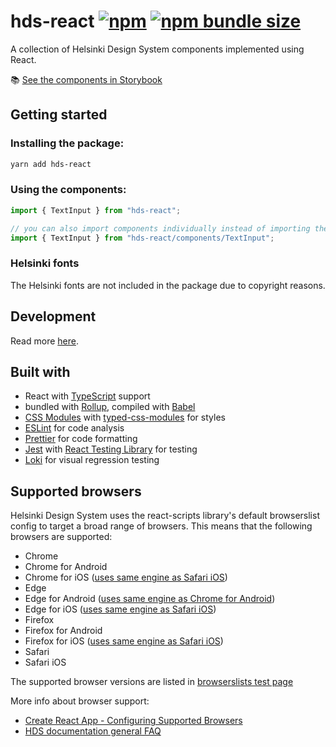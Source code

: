 # hds-react [![npm](https://img.shields.io/npm/v/hds-react?style=flat-square)](https://www.npmjs.com/package/hds-react) [![npm bundle size](https://img.shields.io/bundlephobia/minzip/hds-react?label=gzipped%20size&style=flat-square)](https://bundlephobia.com/result?p=hds-react)

A collection of Helsinki Design System components implemented using React.

:books: [See the components in Storybook](https://hds.hel.fi/storybook/react)

## Getting started

### Installing the package:

```bash
yarn add hds-react
```

### Using the components:

```js
import { TextInput } from "hds-react";

// you can also import components individually instead of importing the whole package
import { TextInput } from "hds-react/components/TextInput";
```

### Helsinki fonts

The Helsinki fonts are not included in the package due to copyright reasons.

## Development
Read more [here](DEVELOPMENT.md).

## Built with

- React with [TypeScript](https://www.typescriptlang.org/) support
- bundled with [Rollup](https://github.com/rollup/rollup), compiled with [Babel](https://github.com/babel/babel)
- [CSS Modules](https://github.com/css-modules/css-modules) with [typed-css-modules](https://github.com/Quramy/typed-css-modules) for styles
- [ESLint](https://github.com/eslint/eslint) for code analysis
- [Prettier](https://github.com/prettier/prettier) for code formatting
- [Jest](https://github.com/facebook/jest) with [React Testing Library](https://github.com/testing-library/react-testing-library) for testing
- [Loki](https://loki.js.org/) for visual regression testing

## Supported browsers
Helsinki Design System uses the react-scripts library's default browserslist config to target a broad range of browsers.
This means that the following browsers are supported:
- Chrome
- Chrome for Android
- Chrome for iOS ([uses same engine as Safari iOS](https://github.com/browserslist/browserslist#browsers))
- Edge
- Edge for Android ([uses same engine as Chrome for Android](https://github.com/browserslist/browserslist#browsers))
- Edge for iOS ([uses same engine as Safari iOS](https://github.com/browserslist/browserslist#browsers))
- Firefox
- Firefox for Android
- Firefox for iOS ([uses same engine as Safari iOS](https://github.com/browserslist/browserslist#browsers))
- Safari
- Safari iOS

The supported browser versions are listed in [browserslists test page](https://browsersl.ist/#q=%3E+0.2%25%2C+not+dead%2C+not+op_mini+all&region=FI)

More info about browser support:
- [Create React App - Configuring Supported Browsers](https://create-react-app.dev/docs/supported-browsers-features/#configuring-supported-browsers)
- [HDS documentation general FAQ](https://hds.hel.fi/getting-started/faq#general)
